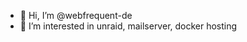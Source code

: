 - 👋 Hi, I’m @webfrequent-de
- 👀 I’m interested in unraid, mailserver, docker hosting

<!---
webfrequent-de/webfrequent-de is a ✨ special ✨ repository because its `README.md` (this file) appears on your GitHub profile.
You can click the Preview link to take a look at your changes.
--->
